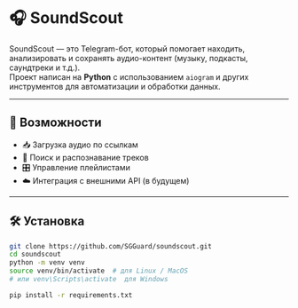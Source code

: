 # 🎧 SoundScout

SoundScout — это Telegram-бот, который помогает находить, анализировать и сохранять аудио-контент (музыку, подкасты, саундтреки и т.д.).  
Проект написан на **Python** с использованием `aiogram` и других инструментов для автоматизации и обработки данных.

---

## 🚀 Возможности
- 📥 Загрузка аудио по ссылкам  
- 🔎 Поиск и распознавание треков  
- 🎛 Управление плейлистами  
- ☁️ Интеграция с внешними API (в будущем)  

---

## 🛠 Установка

```bash
git clone https://github.com/SGGuard/soundscout.git
cd soundscout
python -m venv venv
source venv/bin/activate  # для Linux / MacOS
# или venv\Scripts\activate  для Windows

pip install -r requirements.txt
